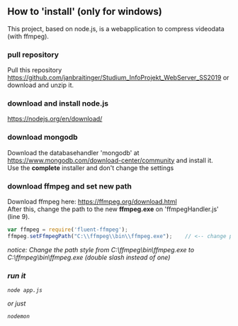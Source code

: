 ## How to 'install' (only for windows)
This project, based on node.js, is a webapplication to compress videodata (with ffmpeg). 
### pull repository
Pull this repository https://github.com/janbraitinger/Studium_InfoProjekt_WebServer_SS2019 or download and unzip it.
### download and install node.js
https://nodejs.org/en/download/
### download mongodb
Download the databasehandler 'mongodb' at https://www.mongodb.com/download-center/community and install it.<br/>
Use the <b>complete</b> installer and don't change the settings
### download ffmpeg and set new path 
Download ffmpeg here: https://ffmpeg.org/download.html <br/>
After this, change the path to the new <b>ffmpeg.exe</b> on 'ffmpegHandler.js' (line 9).
```javascript
var ffmpeg = require('fluent-ffmpeg');
ffmpeg.setFfmpegPath("C:\\ffmpeg\\bin\\ffmpeg.exe");    // <-- change path 
```
<i>notice: Change the path style from C:\ffmpeg\bin\ffmpeg.exe to C:\\ffmpeg\\bin\\ffmpeg.exe (double slash instead of one) <i>
### run it
```console
node app.js 
```
or just
```console
nodemon
```
